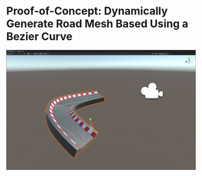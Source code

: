 # Proof-of-Concept: Dynamically Generate Road Mesh Based Using a Bezier Curve

![img](thumbnail.png)